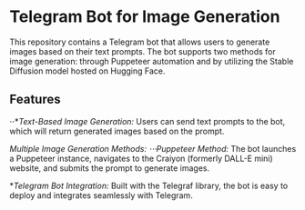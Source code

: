 # Telegram Bot for Image Generation

This repository contains a Telegram bot that allows users to generate images based on their text prompts. The bot supports two methods for image generation: through Puppeteer automation and by utilizing the Stable Diffusion model hosted on Hugging Face.

## Features

⋅⋅*_Text-Based Image Generation:_ Users can send text prompts to the bot, which will return generated images based on the prompt.

*_Multiple Image Generation Methods:_
⋅⋅⋅*_Puppeteer Method:_ The bot launches a Puppeteer instance, navigates to the Craiyon (formerly DALL-E mini) website, and submits the prompt to generate images.

*_Telegram Bot Integration:_ Built with the Telegraf library, the bot is easy to deploy and integrates seamlessly with Telegram.

